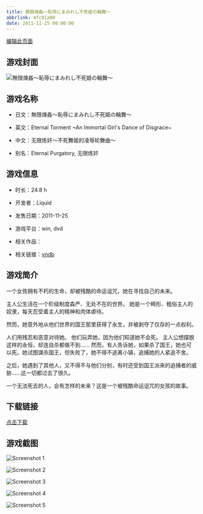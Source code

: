 ```yaml
---
title: 無限煉姦～恥辱にまみれし不死姫の輪舞～
abbrlink: 4fc91a80
date: 2011-11-25 00:00:00
---
```

[编辑此页面](https://github.com/ACG-3/ADV3-source/blob/main/source/_posts/%E7%84%A1%E9%99%90%E7%85%89%E5%A7%A6%EF%BD%9E%E6%81%A5%E8%BE%B1%E3%81%AB%E3%81%BE%E3%81%BF%E3%82%8C%E3%81%97%E4%B8%8D%E6%AD%BB%E5%A7%AB%E3%81%AE%E8%BC%AA%E8%88%9E%EF%BD%9E.md)

## 游戏封面

![無限煉姦～恥辱にまみれし不死姫の輪舞～](https://pan.timero.xyz/d/onedrive/img_lib_001/%E7%84%A1%E9%99%90%E7%85%89%E5%A7%A6%EF%BD%9E%E6%81%A5%E8%BE%B1%E3%81%AB%E3%81%BE%E3%81%BF%E3%82%8C%E3%81%97%E4%B8%8D%E6%AD%BB%E5%A7%AB%E3%81%AE%E8%BC%AA%E8%88%9E%EF%BD%9E_cover.avif)


## 游戏名称

- 日文：無限煉姦～恥辱にまみれし不死姫の輪舞～
- 英文：Eternal Torment ~An Immortal Girl's Dance of Disgrace~
- 中文：无限炼奸～不死舞姬的凌辱轮舞曲～

- 别名：Eternal Purgatory, 无限炼奸


## 游戏信息

- 时长：24.8 h
- 开发者：Liquid
- 发售日期：2011-11-25
- 游戏平台：win, dvd
- 相关作品：

- 相关链接：[vndb](https://vndb.org/v8311)


## 游戏简介

一个女孩拥有不朽的生命，却被残酷的命运诅咒，她在寻找自己的未来。

主人公生活在一个阶级制度森严、无处不在的世界。
她是一个畸形、粗俗主人的奴隶，每天忍受着主人的精神和肉体虐待。

然而，她意外地从他们世界的国王那里获得了永生，并被剥夺了仅存的一点权利。

人们用残忍和恶意对待她。
他们玩弄她，因为他们知道她不会死。
主人公想摆脱这样的永恒，却连自杀都做不到......
然而，有人告诉她，如果杀了国王，她也可以死。她试图谋杀国王，但失败了，她不得不逃离小镇，追捕她的人紧追不舍。

之后，她遇到了其他人，又不得不与他们分别，有时还受到国王派来的追捕者的威胁......这一切都过去了很久。

一个无法死去的人，会有怎样的未来？这是一个被残酷命运诅咒的女孩的故事。




## 下载链接

[点击下载](https://pan.timero.xyz/onedrive/adv_lib_001/%E7%84%A1%E9%99%90%E7%85%89%E5%A7%A6%EF%BD%9E%E6%81%A5%E8%BE%B1%E3%81%AB%E3%81%BE%E3%81%BF%E3%82%8C%E3%81%97%E4%B8%8D%E6%AD%BB%E5%A7%AB%E3%81%AE%E8%BC%AA%E8%88%9E%EF%BD%9E)


## 游戏截图


![Screenshot 1](https://pan.timero.xyz/d/onedrive/img_lib_001/%E7%84%A1%E9%99%90%E7%85%89%E5%A7%A6%EF%BD%9E%E6%81%A5%E8%BE%B1%E3%81%AB%E3%81%BE%E3%81%BF%E3%82%8C%E3%81%97%E4%B8%8D%E6%AD%BB%E5%A7%AB%E3%81%AE%E8%BC%AA%E8%88%9E%EF%BD%9E_Screenshot_1.avif)

![Screenshot 2](https://pan.timero.xyz/d/onedrive/img_lib_001/%E7%84%A1%E9%99%90%E7%85%89%E5%A7%A6%EF%BD%9E%E6%81%A5%E8%BE%B1%E3%81%AB%E3%81%BE%E3%81%BF%E3%82%8C%E3%81%97%E4%B8%8D%E6%AD%BB%E5%A7%AB%E3%81%AE%E8%BC%AA%E8%88%9E%EF%BD%9E_Screenshot_2.avif)

![Screenshot 3](https://pan.timero.xyz/d/onedrive/img_lib_001/%E7%84%A1%E9%99%90%E7%85%89%E5%A7%A6%EF%BD%9E%E6%81%A5%E8%BE%B1%E3%81%AB%E3%81%BE%E3%81%BF%E3%82%8C%E3%81%97%E4%B8%8D%E6%AD%BB%E5%A7%AB%E3%81%AE%E8%BC%AA%E8%88%9E%EF%BD%9E_Screenshot_3.avif)

![Screenshot 4](https://pan.timero.xyz/d/onedrive/img_lib_001/%E7%84%A1%E9%99%90%E7%85%89%E5%A7%A6%EF%BD%9E%E6%81%A5%E8%BE%B1%E3%81%AB%E3%81%BE%E3%81%BF%E3%82%8C%E3%81%97%E4%B8%8D%E6%AD%BB%E5%A7%AB%E3%81%AE%E8%BC%AA%E8%88%9E%EF%BD%9E_Screenshot_4.avif)

![Screenshot 5](https://pan.timero.xyz/d/onedrive/img_lib_001/%E7%84%A1%E9%99%90%E7%85%89%E5%A7%A6%EF%BD%9E%E6%81%A5%E8%BE%B1%E3%81%AB%E3%81%BE%E3%81%BF%E3%82%8C%E3%81%97%E4%B8%8D%E6%AD%BB%E5%A7%AB%E3%81%AE%E8%BC%AA%E8%88%9E%EF%BD%9E_Screenshot_5.avif)


